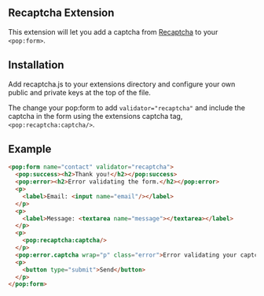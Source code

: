 ## Recaptcha Extension

This extension will let you add a captcha from [Recaptcha](https://www.google.com/recaptcha/intro/index.html) to your `<pop:form>`.

## Installation

Add recaptcha.js to your extensions directory and configure your own public and private keys at the top of the file.

The change your pop:form to add `validator="recaptcha"` and include the captcha in the form using the extensions captcha tag, `<pop:recaptcha:captcha/>`.

## Example

```html
<pop:form name="contact" validator="recaptcha">
  <pop:success><h2>Thank you!</h2></pop:success>
  <pop:error><h2>Error validating the form.</h2></pop:error>
  <p>
    <label>Email: <input name="email"/></label>
  </p>
  <p>
    <label>Message: <textarea name="message"></textarea></label>
  </p>
  <p>
    <pop:recaptcha:captcha/>
  </p>
  <pop:error.captcha wrap="p" class="error">Error validating your captcha</pop:error>
  <p>
    <button type="submit">Send</button>
  </p>
</pop:form>
```
